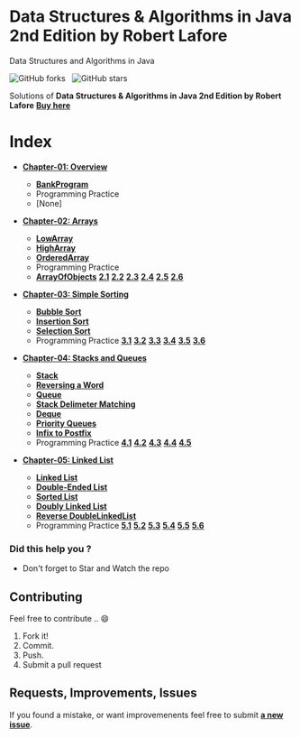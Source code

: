 # Data Structures & Algorithms in Java 2nd Edition by Robert Lafore
Data Structures and Algorithms in Java 

![GitHub forks](https://img.shields.io/github/forks/contactjw/data-structures-and-algs-java-solutions.svg?color=green&style=social) &nbsp;
![GitHub stars](https://img.shields.io/github/stars/contactjw/data-structures-and-algs-java-solutions.svg?style=social)

Solutions of **Data Structures & Algorithms in Java 2nd Edition by Robert Lafore** [**Buy here**](https://www.amazon.com/Data-Structures-Algorithms-Java-2nd/dp/0672324539/ref=sr_1_2?keywords=Data+Structures+%26+Algorithms+in+Java%22+2nd+Edition+by+Robert+Lafore&qid=1583406332&sr=8-2)

# Index
  - [**Chapter-01: Overview**](https://github.com/contactjw/data-structures-and-algs-java-solutions/tree/master/Chapter01/src)
    - [**BankProgram**](https://github.com/contactjw/data-structures-and-algs-java-solutions/tree/master/Chapter01/src/BankProgram)
    - Programming Practice
    - [None]
      
  - [**Chapter-02: Arrays**](https://github.com/contactjw/data-structures-and-algs-java-solutions/tree/master/Chapter02/src)
    - [**LowArray**](https://github.com/contactjw/data-structures-and-algs-java-solutions/tree/master/Chapter02/src/LowArray)
    - [**HighArray**](https://github.com/contactjw/data-structures-and-algs-java-solutions/tree/master/Chapter02/src/HighArray)
    - [**OrderedArray**](https://github.com/contactjw/data-structures-and-algs-java-solutions/tree/master/Chapter02/src/OrderedArray)
    - Programming Practice
    - [**ArrayOfObjects**](https://github.com/contactjw/data-structures-and-algs-java-solutions/tree/master/Chapter02/src/ArrayOfObjects)
      [**2.1**](https://github.com/contactjw/data-structures-and-algs-java-solutions/tree/master/Chapter02/src/HighArray) [**2.2**](https://github.com/contactjw/data-structures-and-algs-java-solutions/tree/master/Chapter02/src/HighArray) [**2.3**](https://github.com/contactjw/data-structures-and-algs-java-solutions/tree/master/Chapter02/src/HighArray) [**2.4**](https://github.com/contactjw/data-structures-and-algs-java-solutions/tree/master/Chapter02/src/OrderedArray) [**2.5**](https://github.com/contactjw/data-structures-and-algs-java-solutions/tree/master/Chapter02/src/OrderedArray) [**2.6**](https://github.com/contactjw/data-structures-and-algs-java-solutions/tree/master/Chapter02/src/HighArray)
      
- [**Chapter-03: Simple Sorting**](https://github.com/contactjw/data-structures-and-algs-java-solutions/tree/master/Chapter03/src)
  - [**Bubble Sort**](https://github.com/contactjw/data-structures-and-algs-java-solutions/tree/master/Chapter03/src/BubbleSort)
  - [**Insertion Sort**](https://github.com/contactjw/data-structures-and-algs-java-solutions/tree/master/Chapter03/src/InsertionSort)
  - [**Selection Sort**](https://github.com/contactjw/data-structures-and-algs-java-solutions/tree/master/Chapter03/src/SelectionSort)
  - Programming Practice
    [**3.1**](https://github.com/contactjw/data-structures-and-algs-java-solutions/tree/master/Chapter03/src/BubbleSort) [**3.2**](https://github.com/contactjw/data-structures-and-algs-java-solutions/tree/master/Chapter03/src/InsertionSort) [**3.3**](https://github.com/contactjw/data-structures-and-algs-java-solutions/tree/master/Chapter03/src/InsertionSort) [**3.4**](fix) [**3.5**](https://github.com/contactjw/data-structures-and-algs-java-solutions/tree/master/Chapter03/src/InsertionSort) [**3.6**](https://github.com/contactjw/data-structures-and-algs-java-solutions/tree/master/Chapter03/src/InsertionSort)
    
- [**Chapter-04: Stacks and Queues**](https://github.com/contactjw/data-structures-and-algs-java-solutions/tree/master/Chapter04/src)
  - [**Stack**](https://github.com/contactjw/data-structures-and-algs-java-solutions/tree/master/Chapter04/src/Stack)
  - [**Reversing a Word**](https://github.com/contactjw/data-structures-and-algs-java-solutions/tree/master/Chapter04/src/ReverseWord)
  - [**Queue**](https://github.com/contactjw/data-structures-and-algs-java-solutions/tree/master/Chapter04/src/Queue)
  - [**Stack Delimeter Matching**](https://github.com/contactjw/data-structures-and-algs-java-solutions/tree/master/Chapter04/src/StackParser)
  - [**Deque**](https://github.com/contactjw/data-structures-and-algs-java-solutions/tree/master/Chapter04/src/Deque)
  - [**Priority Queues**](https://github.com/contactjw/data-structures-and-algs-java-solutions/tree/master/Chapter04/src/PriorityQueue)
  - [**Infix to Postfix**](https://github.com/contactjw/data-structures-and-algs-java-solutions/tree/master/Chapter04/src/Infix)
  - Programming Practice
    [**4.1**](https://github.com/contactjw/data-structures-and-algs-java-solutions/tree/master/Chapter04/src/Queue) [**4.2**](https://github.com/contactjw/data-structures-and-algs-java-solutions/tree/master/Chapter04/src/Deque) [**4.3**](https://github.com/contactjw/data-structures-and-algs-java-solutions/tree/master/Chapter04/src/StackOnDeque) [**4.4**](https://github.com/contactjw/data-structures-and-algs-java-solutions/tree/master/Chapter04/src/PriorityQFastInsert) [**4.5**](https://github.com/contactjw/data-structures-and-algs-java-solutions/tree/master/Chapter04/src/GroceryStoreSimulation)
  
- [**Chapter-05: Linked List**](https://github.com/contactjw/data-structures-and-algs-java-solutions/tree/master/Chapter05/src)
  - [**Linked List**](https://github.com/contactjw/data-structures-and-algs-java-solutions/tree/master/Chapter05/src/LinkList)
  - [**Double-Ended List**](https://github.com/contactjw/data-structures-and-algs-java-solutions/tree/master/Chapter05/src/DoubleEndedList)
  - [**Sorted List**](https://github.com/contactjw/data-structures-and-algs-java-solutions/tree/master/Chapter05/src/SortedList)
  - [**Doubly Linked List**](https://github.com/contactjw/data-structures-and-algs-java-solutions/tree/master/Chapter05/src/DoublyLinked)
  - [**Reverse DoubleLinkedList**](https://github.com/srsandy/Data-Structures-and-Algorithms-in-Java-2nd-Edition-by-Robert-Lafore/blob/master/Chapter-05/ReverseDoubleLinkedList.java)
  - Programming Practice
    [**5.1**](https://github.com/contactjw/data-structures-and-algs-java-solutions/tree/master/Chapter05/src/PriorityQueue) [**5.2**](https://github.com/contactjw/data-structures-and-algs-java-solutions/tree/master/Chapter05/src/DequeDoublyLinked) [**5.3**](https://github.com/contactjw/data-structures-and-algs-java-solutions/tree/master/Chapter05/src/CircularLinkedList) [**5.4**](https://github.com/contactjw/data-structures-and-algs-java-solutions/tree/master/Chapter05/src/CircularLinkedStack) [**5.5**](https://github.com/contactjw/data-structures-and-algs-java-solutions/tree/master/Chapter05/src/JosephusProblem) [**5.6**](https://github.com/contactjw/data-structures-and-algs-java-solutions/tree/master/Chapter05/src/TwoDimensionLinkedList)


### Did this help you ?
- Don't forget to Star and Watch the repo 

## Contributing
Feel free to contribute .. :smile:

1. Fork it!
2. Commit.
3. Push.
4. Submit a pull request

## Requests, Improvements, Issues

If you found a mistake, or want improvemenents feel free to submit [**a new issue**](https://github.com/contactjw/data-structures-and-algs-java-solutions/issues).
